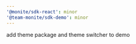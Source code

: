 ```yaml
---
'@monite/sdk-react': minor
'@team-monite/sdk-demo': minor
---
```


add theme package and theme switcher to demo
